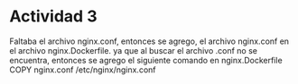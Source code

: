# Actividad 3
Faltaba el archivo nginx.conf, entonces se agrego, el archivo nginx.conf en el archivo nginx.Dockerfile.
ya que al buscar el archivo .conf no se encuentra, entonces se agrego el siguiente comando en nginx.Dockerfile COPY nginx.conf /etc/nginx/nginx.conf
